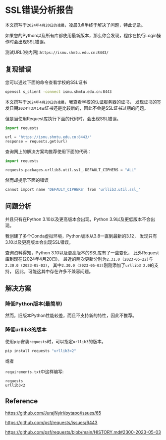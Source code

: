 # SSL错误分析报告

本文撰写于`2024年4月20日的凌晨`，凌晨3点半终于解决了问题，特此记录。

如果您的Python以及所有库都使用最新版本，那么你会发现，程序在执行Login操作时会出现SSL错误。

测试URL(校内网):`https://ismu.shmtu.edu.cn:8443/`

## 复现错误

您可以通过下面的命令查看学校的SSL证书

```bash
openssl s_client -connect ismu.shmtu.edu.cn:8443
```

本文撰写于`2024年4月20日的凌晨`，我查看学校的认证服务器的证书，
发现证书的签发日期`2024年3月14日`证书还是比较新的，因此不会是SSL证书过期的问题。

但是当使用Request库执行下面的代码时，会出现SSL错误。

```python
import requests

url = "https://ismu.shmtu.edu.cn:8443/"
response = requests.get(url)
```

查询网上的解决方案均推荐使用下面的代码：

```python
import requests

requests.packages.urllib3.util.ssl_.DEFAULT_CIPHERS = "ALL"
```

然而却提示下面的错误

```bash
cannot import name 'DEFAULT_CIPHERS' from 'urllib3.util.ssl_'
```

## 问题分析

并且只有在Python 3.10以及更高版本会出现，Python 3.9以及更低版本不会出现。

我创建了多个Conda虚拟环境，Python版本从3.8一直到最新的3.12，
发现只有3.10以及更高版本会出现SSL错误。

查询资料得知，Python 3.10以及更高版本的SSL库有了一些变化，
此外Request库到现在(2024年4月20日)，
最近的两次更新分别为`2.31.0 (2023-05-22)`与`2.30.0 (2023-05-03)`，
其中`2.30.0 (2023-05-03)`刚刚添加了`urllib3 2.0`的支持，
因此，可能这其中存在许多不兼容问题。

## 解决方案

### 降低Python版本(最简单)

然而，旧版本Python性能较差，而且不支持新的特性，因此不推荐。

### 降低urllib3的版本

使用`pip`安装`requests`时，可以指定`urllib3`的版本。

```bash
pip install requests "urllib3<2"
```

或者

`requirements.txt`中这样编写:

```txt
requests
urllib3<2
```

## Reference

<https://github.com/JurajNyiri/pytapo/issues/65>

<https://github.com/psf/requests/issues/6443>

<https://github.com/psf/requests/blob/main/HISTORY.md#2300-2023-05-03>
